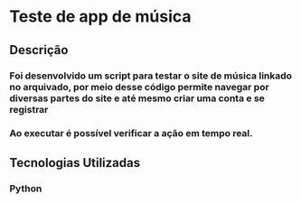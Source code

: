 # Teste de app de música

## Descrição

### Foi desenvolvido um script para testar o site de música linkado no arquivado, por meio desse código permite navegar por diversas partes do site e até mesmo criar uma conta e se registrar
### Ao executar é possível verificar a ação em tempo real.

## Tecnologias Utilizadas
### Python
